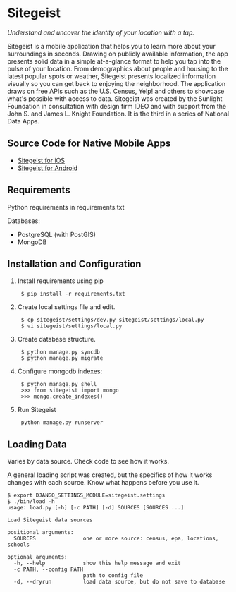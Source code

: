 # Sitegeist

*Understand and uncover the identity of your location with a tap.*

Sitegeist is a mobile application that helps you to learn more about
your surroundings in seconds. Drawing on publicly available information,
the app presents solid data in a simple at-a-glance format to help you
tap into the pulse of your location. From demographics about people and
housing to the latest popular spots or weather, Sitegeist presents
localized information visually so you can get back to enjoying the
neighborhood. The application draws on free APIs such as the U.S.
Census, Yelp! and others to showcase what's possible with access to
data. Sitegeist was created by the Sunlight Foundation in consultation
with design firm IDEO and with support from the John S. and James L.
Knight Foundation. It is the third in a series of National Data Apps.


## Source Code for Native Mobile Apps

* [Sitegeist for iOS](https://github.com/sunlightlabs/sitegeist-ios)
* [Sitegeist for Android](https://github.com/sunlightlabs/sitegeist-android)


## Requirements

Python requirements in requirements.txt

Databases:

* PostgreSQL (with PostGIS)
* MongoDB


## Installation and Configuration

1. Install requirements using pip

        $ pip install -r requirements.txt

1. Create local settings file and edit.

        $ cp sitegeist/settings/dev.py sitegeist/settings/local.py
        $ vi sitegeist/settings/local.py

1. Create database structure.

        $ python manage.py syncdb
        $ python manage.py migrate

1. Configure mongodb indexes:

        $ python manage.py shell
        >>> from sitegeist import mongo
        >>> mongo.create_indexes()

1. Run Sitegeist

        python manage.py runserver


## Loading Data

Varies by data source. Check code to see how it works.

A general loading script was created, but the specifics of how it works
changes with each source. Know what happens before you use it.

    $ export DJANGO_SETTINGS_MODULE=sitegeist.settings
    $ ./bin/load -h
    usage: load.py [-h] [-c PATH] [-d] SOURCES [SOURCES ...]

    Load Sitegeist data sources

    positional arguments:
      SOURCES               one or more source: census, epa, locations, schools

    optional arguments:
      -h, --help            show this help message and exit
      -c PATH, --config PATH
                            path to config file
      -d, --dryrun          load data source, but do not save to database

